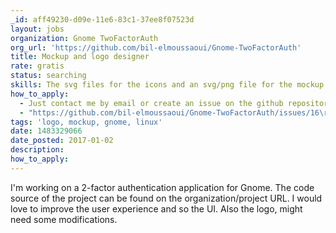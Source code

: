 ```yaml
---
_id: aff49230-d09e-11e6-83c1-37ee8f07523d
layout: jobs
organization: Gnome TwoFactorAuth
org_url: 'https://github.com/bil-elmoussaoui/Gnome-TwoFactorAuth'
title: Mockup and logo designer
rate: gratis
status: searching
skills: The svg files for the icons and an svg/png file for the mockup's.
how_to_apply:
  - Just contact me by email or create an issue on the github repository
  - "https://github.com/bil-elmoussaoui/Gnome-TwoFactorAuth/issues/16\r\nhttps://github.com/bil-elmoussaoui/Gnome-TwoFactorAuth/issues/9"
tags: 'logo, mockup, gnome, linux'
date: 1483329066
date_posted: 2017-01-02
description:
how_to_apply:
---
```

I'm working on a 2-factor authentication application for Gnome. The code source of the project can be found on the organization/project URL. I would love to improve the user experience and so the UI. Also the logo, might need some modifications.
